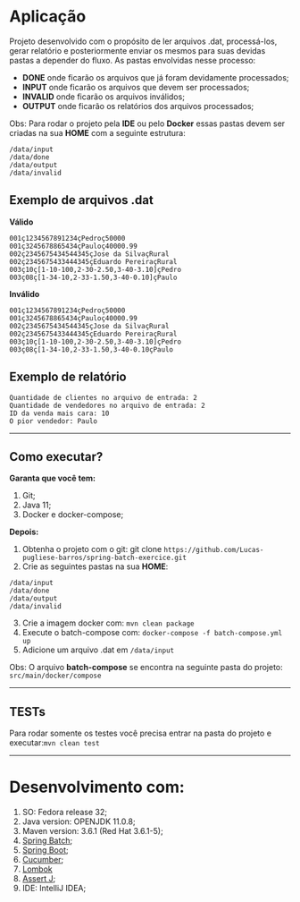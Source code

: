 
# Aplicação

Projeto desenvolvido com o propósito de ler arquivos .dat, processá-los, gerar relatório e posteriormente enviar os mesmos para suas devidas pastas a depender do fluxo. As pastas envolvidas nesse processo:

* **DONE** onde ficarão os arquivos que já foram devidamente processados;
* **INPUT** onde ficarão os arquivos que devem ser processados;
* **INVALID** onde ficarão os arquivos inválidos;
* **OUTPUT** onde ficarão os relatórios dos arquivos processados;

Obs: Para rodar o projeto pela **IDE** ou pelo **Docker** essas pastas devem ser criadas na sua **HOME** com a seguinte estrutura:

```
/data/input
/data/done
/data/output
/data/invalid

```

## Exemplo de arquivos .dat

**Válido**
```
001ç1234567891234çPedroç50000
001ç3245678865434çPauloç40000.99
002ç2345675434544345çJose da SilvaçRural
002ç2345675433444345çEduardo PereiraçRural
003ç10ç[1-10-100,2-30-2.50,3-40-3.10]çPedro
003ç08ç[1-34-10,2-33-1.50,3-40-0.10]çPaulo

```

**Inválido**
```
001ç1234567891234çPedroç50000
001ç3245678865434çPauloç40000.99
002ç2345675434544345çJose da SilvaçRural
002ç2345675433444345çEduardo PereiraçRural
003ç10ç[1-10-100,2-30-2.50,3-40-3.10]çPedro
003ç08ç[1-34-10,2-33-1.50,3-40-0.10çPaulo

```

## Exemplo de relatório
```
Quantidade de clientes no arquivo de entrada: 2
Quantidade de vendedores no arquivo de entrada: 2
ID da venda mais cara: 10
O pior vendedor: Paulo

```


---

## Como executar?


**Garanta que você tem:**
1. Git;
2. Java 11;
3. Docker e docker-compose;

**Depois:**

1. Obtenha o projeto com o git: git clone `https://github.com/Lucas-pugliese-barros/spring-batch-exercice.git`
2. Crie as seguintes pastas na sua **HOME**:

```
/data/input
/data/done
/data/output
/data/invalid

```
3. Crie a imagem docker com: `mvn clean package`
4. Execute o batch-compose com: `docker-compose -f batch-compose.yml up`
5. Adicione um arquivo .dat em `/data/input`

Obs: O arquivo **batch-compose** se encontra na seguinte pasta do projeto: `src/main/docker/compose`

---

## TESTs

Para rodar somente os testes você precisa entrar na pasta do projeto e executar:`mvn clean test`

---

# Desenvolvimento com:

1. SO: Fedora release 32;
2. Java version: OPENJDK 11.0.8;
3. Maven version: 3.6.1 (Red Hat 3.6.1-5);
4. [Spring Batch](https://spring.io/projects/spring-batch);
5. [Spring Boot](https://spring.io/projects/spring-boot);
6. [Cucumber](https://cucumber.io/);
7. [Lombok](https://projectlombok.org/)
8. [Assert J](https://joel-costigliola.github.io/assertj/);
9. IDE: IntelliJ IDEA;


